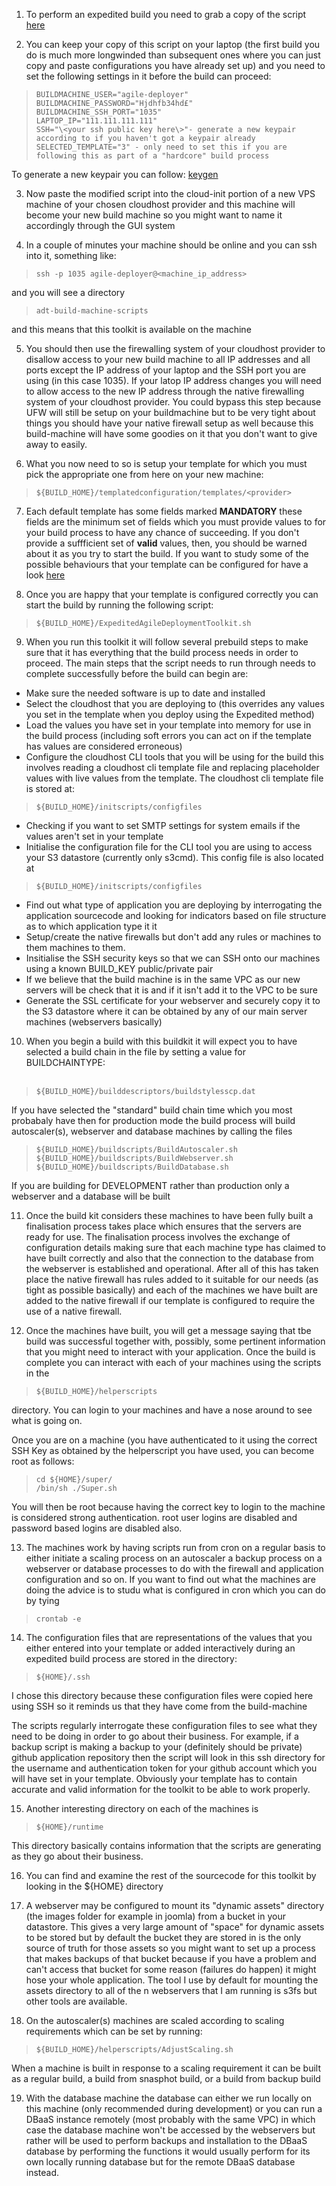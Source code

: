 1. To perform an expedited build you need to grab a copy of the script [here](https://github.com/wintersys-projects/adt-build-machine-scripts/blob/main/templatedconfigurations/templateoverrides/OverrideScript.sh)

2. You can keep your copy of this script on your laptop (the first build you do is much more longwinded than subsequent ones where you can just copy and paste configurations you have already set up) and you need to set the following settings in it before the build can proceed:

>     BUILDMACHINE_USER="agile-deployer"
>     BUILDMACHINE_PASSWORD="Hjdhfb34hd£"
>     BUILDMACHINE_SSH_PORT="1035"
>     LAPTOP_IP="111.111.111.111"
>     SSH="\<your ssh public key here\>"- generate a new keypair according to if you haven't got a keypair already
>     SELECTED_TEMPLATE="3" - only need to set this if you are following this as part of a "hardcore" build process

To generate a new keypair you can follow: [keygen](https://www.ssh.com/academy/ssh/keygen)  

3. Now paste the modified script into the cloud-init portion of a new VPS machine of your chosen cloudhost provider and this machine will become your new build machine so you might want to name it accordingly through the GUI system

4. In a couple of minutes your machine should be online and you can ssh into it, something like:

>     ssh -p 1035 agile-deployer@<machine_ip_address>

   and you will see a directory

>     adt-build-machine-scripts

   and this means that this toolkit is available on the machine

5. You should then use the firewalling system of your cloudhost provider to disallow access to your new build machine to all IP addresses and all ports except the IP address of your laptop and the SSH port you are using (in this case 1035). If your latop IP address changes you will need to allow access to the new IP address through the native firewalling system of your cloudhost provider. You could bypass this step because UFW will still be setup on your buildmachine but to be very tight about things you should have your native firewall setup as well because this build-machine will have some goodies on it that you don't want to give away to easily.

6. What you now need to so is setup your template for which you must pick the appropriate one from here on your new machine:

>     ${BUILD_HOME}/templatedconfiguration/templates/<provider>

7. Each default template has some fields marked **MANDATORY** these fields are the minimum set of fields which you must provide values to for your build process to have any chance of succeeding. If you don't provide a suffficient set of **valid** values, then, you should be warned about it as you try to start the build. If you want to study some of the possible behaviours that your template can be configured for have a look [here](https://github.com/wintersys-projects/adt-build-machine-scripts/blob/main/doco/AgileToolkitOperations/TemplateConfigurationsBehaviours.md)

8. Once you are happy that your template is configured correctly you can start the build by running the following script:

>     ${BUILD_HOME}/ExpeditedAgileDeploymentToolkit.sh  

9. When you run this toolkit it will follow several prebuild steps to make sure that it has everything that the build process needs in order to proceed. The main steps that the script needs to run through needs to complete successfully before the build can begin are:

- Make sure the needed software is up to date and installed  
- Select the cloudhost that you are deploying to (this overrides any values you set in the template when you deploy using the Expedited method)  
- Load the values you have set in your template into memory for use in the build process (including soft errors you can act on if the template has values are considered erroneous)
- Configure the cloudhost CLI tools that you will be using for the build this involves reading a cloudhost cli template file and replacing placeholder values with live values from the template. The cloudhost cli template file is stored at:
     
>     ${BUILD_HOME}/initscripts/configfiles

- Checking if you want to set SMTP settings for system emails if the values aren't set in your template  
- Initialise the configuration file for the CLI tool you are using to access your S3 datastore (currently only s3cmd). This config file is also located at
     
>     ${BUILD_HOME}/initscripts/configfiles
     
- Find out what type of application you are deploying by interrogating the application sourcecode and looking for indicators based on file structure as to which application type it it  
- Setup/create the native firewalls but don't add any rules or machines to them machines to them.  
- Insitialise the SSH security keys so that we can SSH onto our machines using a known BUILD_KEY public/private pair  
- If we believe that the build machine is in the same VPC as our new servers will be check that it is and if it isn't add it to the VPC to be sure  
- Generate the SSL certificate for your webserver and securely copy it to the S3 datastore where it can be obtained by any of our main server machines (webservers basically)  
   
10. When you begin a build with this buildkit it will expect you to have selected a build chain in the file by setting a value for BUILDCHAINTYPE: <br> <br>

>     ${BUILD_HOME}/builddescriptors/buildstylesscp.dat  

   If you have selected the "standard" build chain time which you most probabaly have then for production mode the build process will build autoscaler(s), webserver and database machines by calling the files  

>     ${BUILD_HOME}/buildscripts/BuildAutoscaler.sh  
>     ${BUILD_HOME}/buildscripts/BuildWebserver.sh  
>     ${BUILD_HOME}/buildscripts/BuildDatabase.sh  

   If you are building for DEVELOPMENT rather than production only a webserver and a database will be built  

11. Once the build kit considers these machines to have been fully built a finalisation process takes place which ensures that the servers are ready for use. The finalisation process involves the exchange of configuration details making sure that each machine type has claimed to have built correctly and also that the connection to the database from the webserver is established and operational. After all of this has taken place the native firewall has rules added to it suitable for our needs (as tight as possible basically) and each of the machines we have built are added to the native firewall if our template is configured to require the use of a native firewall.

12. Once the machines have built, you will get a message saying that tbe build was successful together with, possibly, some pertinent information that you might need to interact with your application. Once the build is complete you can interact with each of your machines using the scripts in the

>     ${BUILD_HOME}/helperscripts  

   directory. You can login to your machines and have a nose around to see what is going on.  

   Once you are on a machine (you have authenticated to it using the correct SSH Key as obtained by the helperscript you have used, you can become root as follows:  

>     cd ${HOME}/super/  
>     /bin/sh ./Super.sh  

   You will then be root because having the correct key to login to the machine is considered strong authentication. root user logins are disabled and password based logins are disabled also.  

   13. The machines work by having scripts run from cron on a regular basis to either initiate a scaling process on an autoscaler a backup process on a webserver or database processes to do with the firewall and application configuration and so on. If you want to find out what the machines are doing the advice is to studu what is configured in cron which you can do by tying
  
>     crontab -e  

   14. The configuration files that are representations of the values that you either entered into your template or added interactively during an expedited build process are stored in the directory:
  
>     ${HOME}/.ssh  

   I chose this directory because these configuration files were copied here using SSH so it reminds us that they have come from the build-machine  

   The scripts regularly interrogate these configuration files to see what they need to be doing in order to go about their business. For example, if a backup script is making a backup to your (definitely should be private) github application repository then the script will look in this ssh directory for the username and authentication token for your github account which you will have set in your template. Obviously your template has to contain accurate and valid information for the toolkit to be able to work properly.  

   15. Another interesting directory on each of the machines is

>     ${HOME}/runtime

   This directory basically contains information that the scripts are generating as they go about their business.

   16. You can find and examine the rest of the sourcecode for this toolkit by looking in the ${HOME} directory
     
   17. A webserver may be configured to mount its "dynamic assets" directory (the images folder for example in joomla) from a bucket in your datastore. This gives a very large amount of "space" for dynamic assets to be stored but by default the bucket they are stored in is the only source of truth for those assets so you might want to set up a process that makes backups of that bucket because if you have a problem and can't access that bucket for some reason (failures do happen) it might hose your whole application. The tool I use by default for mounting the assets directory to all of the n webservers that I am running is s3fs but other tools are available.
     
   18. On the autoscaler(s) machines are scaled according to scaling requirements which can be set by running:
     
>     ${BUILD_HOME}/helperscripts/AdjustScaling.sh  

   When a machine is built in response to a scaling requirement it can be built as a regular build, a build from snasphot build, or a build from backup build  

   19. With the database machine the database can either we run locally on this machine (only recommended during development) or you can run a DBaaS instance remotely (most probably with the same VPC) in which case the database machine won't be accessed by the webservers but rather will be used to perform backups and installation to the DBaaS database by performing the functions it would usually perform for its own locally running database but for the remote DBaaS database instead.



